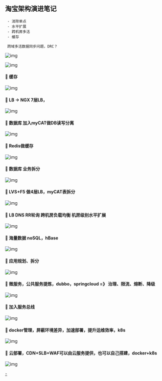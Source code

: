 
## 淘宝架构演进笔记

```
 - 消除单点
 - 水平扩展
 - 跨机房多活
 - 缓存

 跨域多活数据同步问题，DRC？
```

![img](imgs/t1.jpg)

![img](imgs/t2.jpg)

#### :green_heart: 缓存
![img](imgs/t3.jpg)

#### :green_heart: LB -> NGX 7层LB， 
![img](imgs/t4.jpg)

#### :green_heart: 数据库 加入myCAT做DB读写分离
![img](imgs/t5.jpg)

#### :green_heart: Redis做缓存
![img](imgs/t6.jpg)

#### :green_heart: 数据库 业务拆分
![img](imgs/t7.jpg)

#### :green_heart: LVS+F5 做4层LB，myCAT表拆分
![img](imgs/t8.jpg)

#### :green_heart: LB DNS RR轮询 跨机房负载均衡 机房级别水平扩展
![img](imgs/t9.jpg)

#### :green_heart: 海量数据 noSQL，hBase
![img](imgs/t10.jpg)

#### :green_heart: 应用规划、拆分
![img](imgs/t11.jpg)

#### :green_heart: 微服务，公共服务提炼，dubbo，springcloud =》 治理、限流、熔断、降级
![img](imgs/t12.jpg)

#### :green_heart: 加入服务总线
![img](imgs/t13.jpg)

#### :green_heart: docker管理，屏蔽环境差异，加速部署，提升运维效率，k8s
![img](imgs/t14.jpg)

#### :green_heart: 云部署，CDN+SLB+WAF可以由云服务提供，也可以自己搭建，docker+k8s
![img](imgs/t15.jpg)



[-](https://zhuanlan.zhihu.com/p/69421196)
